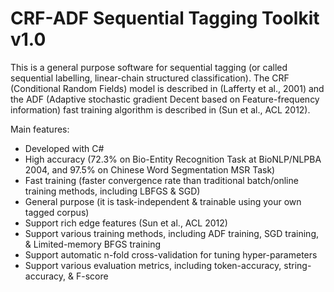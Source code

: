 # CRF-ADF Sequential Tagging Toolkit v1.0
This is a general purpose software for sequential tagging (or called sequential labelling, linear-chain structured classification). The CRF (Conditional Random Fields) model is described in (Lafferty et al., 2001) and the ADF (Adaptive stochastic gradient Decent based on Feature-frequency information) fast training algorithm is described in (Sun et al., ACL 2012). 

Main features:

 - Developed with C#
 - High accuracy (72.3% on Bio-Entity Recognition Task at BioNLP/NLPBA 2004, and 97.5% on Chinese Word Segmentation MSR Task)
 - Fast training (faster convergence rate than traditional batch/online training methods, including LBFGS & SGD)
 - General purpose (it is task-independent & trainable using your own tagged corpus)
 - Support rich edge features (Sun et al., ACL 2012)
 - Support various training methods, including ADF training, SGD training, & Limited-memory BFGS training
 - Support automatic n-fold cross-validation for tuning hyper-parameters
 - Support various evaluation metrics, including token-accuracy, string-accuracy, & F-score
